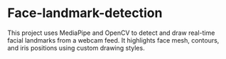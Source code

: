 # Face-landmark-detection
This project uses MediaPipe and OpenCV to detect and draw real-time facial landmarks from a webcam feed. It highlights face mesh, contours, and iris positions using custom drawing styles.
